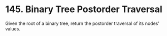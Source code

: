 # 145. Binary Tree Postorder Traversal

Given the root of a binary tree, return the postorder traversal of its nodes' values.
